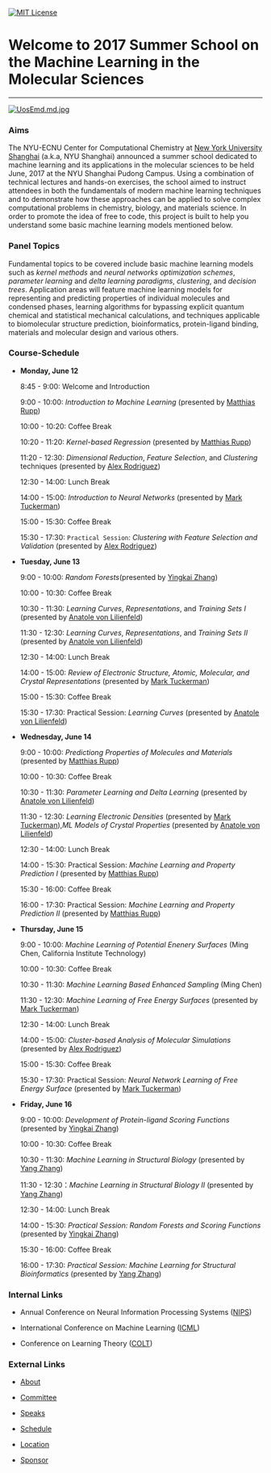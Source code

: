 [![MIT License](https://img.shields.io/badge/license-MIT-blue.svg?style=flat)](http://choosealicense.com/licenses/mit/)

# Welcome to 2017 Summer School on the Machine Learning in the Molecular Sciences
---

[![UosEmd.md.jpg](https://s1.ax1x.com/2020/07/21/UosEmd.md.jpg)](https://imgchr.com/i/UosEmd)

### Aims

The NYU-ECNU Center for Computational Chemistry at [New York University Shanghai](https://shanghai.nyu.edu/) (a.k.a, NYU Shanghai) announced a summer school dedicated to machine learning and its applications in the molecular sciences to be held June, 2017 at the NYU Shanghai Pudong Campus. Using a combination of technical lectures and hands-on exercises, the school aimed to instruct attendees in both the fundamentals of modern machine learning techniques and to demonstrate how these approaches can be applied to solve complex computational problems in chemistry, biology, and materials science. In order to promote the idea of free to code, this project is built to help you understand some basic machine learning models mentioned below.

### Panel Topics

Fundamental topics to be covered include basic machine learning models such as *kernel methods* and *neural networks optimization schemes*, *parameter learning* and *delta learning paradigms*, *clustering*, and *decision trees*.  Application areas will feature machine learning models for representing and predicting properties of individual molecules and condensed phases, learning algorithms for bypassing explicit quantum chemical and statistical mechanical calculations, and techniques applicable to biomolecular structure prediction, bioinformatics, protein-ligand binding, materials and molecular design and various others.

### Course-Schedule

- **Monday, June 12**

    8:45 - 9:00: Welcome and Introduction

    9:00 - 10:00: _Introduction to Machine Learning_ (presented by [Matthias Rupp](https://www.mrupp.info/))

    10:00 - 10:20: Coffee Break

    10:20 - 11:20: _Kernel-based Regression_ (presented by [Matthias Rupp](https://www.mrupp.info/))

    11:20 - 12:30: _Dimensional Reduction_, _Feature Selection_, and _Clustering_ techniques (presented by [Alex Rodriguez](https://www.sissa.it/sbp/members.php?ID=218))

    12:30 - 14:00: Lunch Break

    14:00 - 15:00: _Introduction to Neural Networks_ (presented by [Mark Tuckerman](https://research.shanghai.nyu.edu/centers-and-institutes/chemistry/people/mark-tuckerman))

    15:00 - 15:30: Coffee Break
    
    15:30 - 17:30: `Practical Session`: _Clustering with Feature Selection and Validation_ (presented by [Alex Rodriguez](https://www.sissa.it/sbp/members.php?ID=218))
    
- **Tuesday, June 13**

    9:00 - 10:00: _Random Forests_(presented by [Yingkai Zhang](https://research.shanghai.nyu.edu/centers-and-institutes/chemistry/people/yingkai-zhang))
    
    10:00 - 10:30: Coffee Break
    
    10:30 - 11:30: _Learning Curves_, _Representations_, and _Training Sets I_ (presented by [Anatole von Lilienfeld](http://www.chemie.unibas.ch/~anatole/))
    
    11:30 - 12:30: _Learning Curves_, _Representations_, and _Training Sets II_ (presented by [Anatole von Lilienfeld](http://www.chemie.unibas.ch/~anatole/))
    
    12:30 - 14:00: Lunch Break
    
    14:00 - 15:00: _Review of Electronic Structure, Atomic, Molecular, and Crystal Representations_ (presented by [Mark Tuckerman](https://research.shanghai.nyu.edu/centers-and-institutes/chemistry/people/mark-tuckerman))
    
    15:00 - 15:30: Coffee Break
    
    15:30 - 17:30: Practical Session: _Learning Curves_ (presented by [Anatole von Lilienfeld](http://www.chemie.unibas.ch/~anatole/))

- **Wednesday, June 14**
    
    9:00 - 10:00: _Predictiong Properties of Molecules and Materials_ (presented by [Matthias Rupp](https://www.mrupp.info/))
    
    10:00 - 10:30: Coffee Break
    
    10:30 - 11:30: _Parameter Learning and Delta Learning_ (presented by [Anatole von Lilienfeld](http://www.chemie.unibas.ch/~anatole/))
    
    11:30 - 12:30: _Learning Electronic Densities_ (presented by [Mark Tuckerman](https://research.shanghai.nyu.edu/centers-and-institutes/chemistry/people/mark-tuckerman)),_ML Models of Crystal Properties_ (presented by [Anatole von Lilienfeld](http://www.chemie.unibas.ch/~anatole/))
    
    12:30 - 14:00: Lunch Break
    
    14:00 - 15:30: Practical Session: _Machine Learning and Property Prediction I_  (presented by [Matthias Rupp](https://www.mrupp.info/))
    
    15:30 - 16:00: Coffee Break
    
    16:00 - 17:30: Practical Session: _Machine Learning and Property Prediction II_ (presented by [Matthias Rupp](https://www.mrupp.info/))

- **Thursday, June 15**

    9:00 - 10:00: _Machine Learning of Potential Enenery Surfaces_ (Ming Chen, California Institute Technology)
    
    10:00 - 10:30: Coffee Break
    
    10:30 - 11:30: _Machine Learning Based Enhanced Sampling_ (Ming Chen)
    
    11:30 - 12:30: _Machine Learning of Free Energy Surfaces_ (presented by [Mark Tuckerman](https://research.shanghai.nyu.edu/centers-and-institutes/chemistry/people/mark-tuckerman))
    
    12:30 - 14:00: Lunch Break
    
    14:00 - 15:00: _Cluster-based Analysis of Molecular Simulations_ (presented by [Alex Rodriguez](https://www.sissa.it/sbp/members.php?ID=218))
    
    15:00 - 15:30: Coffee Break
    
    15:30 - 17:30: Practical Session: _Neural Network Learning of Free Energy Surface_ (presented by [Mark Tuckerman](https://research.shanghai.nyu.edu/centers-and-institutes/chemistry/people/mark-tuckerman))


- **Friday, June 16**

    9:00 - 10:00: _Development of Protein-ligand Scoring Functions_ (presented by [Yingkai Zhang](https://research.shanghai.nyu.edu/centers-and-institutes/chemistry/people/yingkai-zhang))
    
    10:00 - 10:30: Coffee Break
    
    10:30 - 11:30: _Machine Learning in Structural Biology_ (presented by [Yang Zhang](https://medicine.umich.edu/dept/dcmb/yang-zhang-phd))
    
    11:30 - 12:30：_Machine Learning in Structural Biology II_ (presented by [Yang Zhang](https://medicine.umich.edu/dept/dcmb/yang-zhang-phd))
   
    12:30 - 14:00: Lunch Break
    
    14:00 - 15:30: _Practical Session: Random Forests and Scoring Functions_ (presented by [Yingkai Zhang](https://research.shanghai.nyu.edu/centers-and-institutes/chemistry/people/yingkai-zhang))
    
    15:30 - 16:00: Coffee Break
    
    16:00 - 17:30: _Practical Session: Machine Learning for Structural Bioinformatics_ (presented by [Yang Zhang](https://medicine.umich.edu/dept/dcmb/yang-zhang-phd)) 
    
### Internal Links
    
   * Annual Conference on Neural Information Processing Systems ([NIPS](https://nips.cc/))
    
   * International Conference on Machine Learning ([ICML](https://icml.cc/))
    
   * Conference on Learning Theory ([COLT](https://www.learningtheory.org/))
    
### External Links
    
   * [About](https://www.computational-chemistry-workshop.org/homepage-2017) 
   
   * [Committee](https://www.computational-chemistry-workshop.org/committee-2017)
   
   * [Speaks](https://www.computational-chemistry-workshop.org/speakers-2017)
   
   * [Schedule](https://www.computational-chemistry-workshop.org/schedule-2017)
   
   * [Location](https://www.computational-chemistry-workshop.org/location-2017)
   
   * [Sponsor](https://www.computational-chemistry-workshop.org/sponsor-2017)
   
